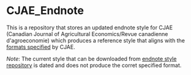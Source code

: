 # CJAE_Endnote

This is a repository that stores an updated endnote style for CJAE (Canadian Journal of Agricultural Economics/Revue canadienne d'agroeconomie) which produces a reference style that aligns with the [formats specified](https://onlinelibrary.wiley.com/page/journal/17447976/homepage/forauthors.html) by CJAE. 

_Note_: The current style that can be downloaded from [endnote style repository](https://endnote.com/downloads/styles/?wpv_aux_current_post_id=12829&wpv_view_count=12764-TCPID12829&wpv_post_search=Canadian+Journal+of+Agricultural+Economics) is dated and does not produce the corret specified format.
